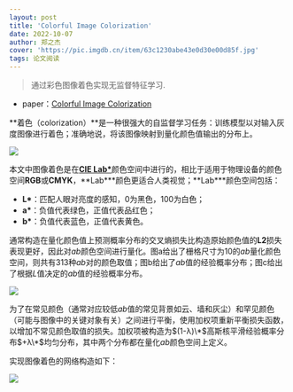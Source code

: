 ```yaml
---
layout: post
title: 'Colorful Image Colorization'
date: 2022-10-07
author: 郑之杰
cover: 'https://pic.imgdb.cn/item/63c1230abe43e0d30e00d85f.jpg'
tags: 论文阅读
---
```


> 通过彩色图像着色实现无监督特征学习.

- paper：[Colorful Image Colorization](https://arxiv.org/abs/1603.08511)

**着色（colorization）**是一种很强大的自监督学习任务：训练模型以对输入灰度图像进行着色；准确地说，将该图像映射到量化颜色值输出的分布上。

![](https://pic.imgdb.cn/item/63c123e8be43e0d30e01f05c.jpg)

本文中图像着色是在[**CIE Lab\***](https://en.wikipedia.org/wiki/CIELAB_color_space)颜色空间中进行的，相比于适用于物理设备的颜色空间**RGB**或**CMYK**，**Lab\***颜色更适合人类视觉；**Lab\***颜色空间包括：
- **L\***：匹配人眼对亮度的感知，$0$为黑色，$100$为白色；
- **a\***：负值代表绿色，正值代表品红色；
- **b\***：负值代表蓝色，正值代表黄色。

通常构造在量化颜色值上预测概率分布的交叉熵损失比构造原始颜色值的**L2**损失表现更好，因此对*ab*颜色空间进行量化。图a给出了栅格尺寸为$10$的*ab*量化颜色空间，则共有$313$种*ab*对的颜色取值；图b给出了*ab*值的经验概率分布；图c给出了根据*L*值决定的*ab*值的经验概率分布。

![](https://pic.imgdb.cn/item/63c12649be43e0d30e057fd9.jpg)

为了在常见颜色（通常对应较低*ab*值的常见背景如云、墙和灰尘）和罕见颜色（可能与图像中的关键对象有关）之间进行平衡，使用加权项重新平衡损失函数，以增加不常见颜色取值的损失。加权项被构造为$(1-λ)\*$高斯核平滑经验概率分布$+λ\*$均匀分布，其中两个分布都在量化*ab*颜色空间上定义。

实现图像着色的网络构造如下：

![](https://pic.imgdb.cn/item/63c129fdbe43e0d30e0b29d3.jpg)
